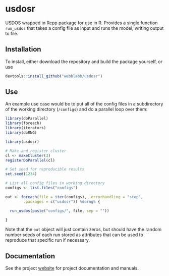 # usdosr

USDOS wrapped in Rcpp package for use in R.  Provides a single function `run_usdos` that takes a config file as input and runs the model, writing output to file.

## Installation

To install, either download the repository and build the package yourself, or use
```r
devtools::install_github("webblabb/usdosr")
```

## Use

An example use case would be to put all of the config files in a subdirectory of the working directory (`/configs`) and do a parallel loop over them:

```r
library(doParallel)
library(foreach)
library(iterators)
library(doRNG)

library(usdosr)

# Make and register cluster
cl <- makeCluster(3)
registerDoParallel(cl)

# Set seed for reproducible results
set.seed(1234)

# List all config files in working directory
configs <- list.files("configs")

out <- foreach(file = iter(configs), .errorhandling = "stop",
        .packages = c("usdosr")) %dorng% {

  run_usdos(paste("configs/", file, sep = ""))

}
```

Note that the `out` object will just contain zeros, but should have the random number seeds of each run stored as attributes that can be used to reproduce that specific run if necessary.

## Documentation

See the project [website](https://webblabb.github.io/usammusdos) for project documentation and manuals.
